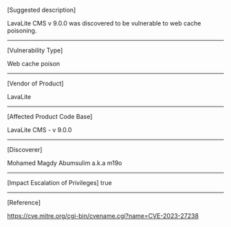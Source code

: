 [Suggested description]

LavaLite CMS v 9.0.0 was discovered to be vulnerable to web cache poisoning.

------------------------------------------
[Vulnerability Type]

Web cache poison

------------------------------------------
[Vendor of Product]

LavaLite

------------------------------------------
[Affected Product Code Base]

LavaLite CMS - v 9.0.0

------------------------------------------
[Discoverer]

Mohamed Magdy Abumsulim a.k.a m19o

------------------------------------------
[Impact Escalation of Privileges]
true

------------------------------------------
[Reference]

https://cve.mitre.org/cgi-bin/cvename.cgi?name=CVE-2023-27238
